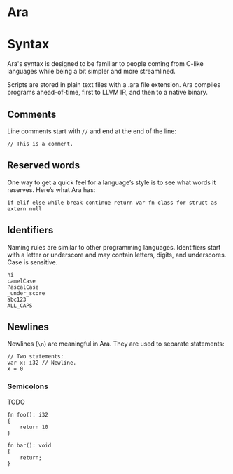 # Ara

# Syntax

Ara's syntax is designed to be familiar to people coming from C-like languages while being a bit simpler and more streamlined.

Scripts are stored in plain text files with a .ara file extension. Ara compiles programs ahead-of-time, first to LLVM IR, and then to a native binary.

## Comments

Line comments start with `//` and end at the end of the line:

```
// This is a comment.
```

## Reserved words

One way to get a quick feel for a language’s style is to see what words it reserves. Here’s what Ara has:

```
if elif else while break continue return var fn class for struct as extern null
```

## Identifiers

Naming rules are similar to other programming languages. Identifiers start with a letter or underscore and may contain letters, digits, and underscores. Case is sensitive.

```
hi
camelCase
PascalCase
_under_score
abc123
ALL_CAPS
```

## Newlines

Newlines (`\n`) are meaningful in Ara. They are used to separate statements:

```
// Two statements:
var x: i32 // Newline.
x = 0
```

### Semicolons

TODO

```
fn foo(): i32
{
    return 10
}

fn bar(): void
{
    return;
}
```


